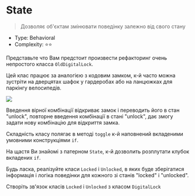 # State

> Дозволяє об'єктам змінювати поведінку залежно від свого
> стану

- Type: Behavioral
- Complexity: ⭐⭐

Представьте что Вам предстоит произвести рефакторинг очень непростого класса
`OldDigitalLock`.

Цей клас працює за аналогією з кодовим замком, к-й часто можна зустріти
на дверцятах шафок у гардеробах або на ланцюжках для паркінгу велосипедів.

![](/assets/lock.png)

Введення вірної комбінації відкриває замок і переводить його в стан "unlock",
повторне введення комбінації в стані "unlock", дає змогу задати нову
комбінацію для відкриття замка.

Складність класу полягає в методі `toggle` к-й наповнений вкладеними умовними
конструкціями `if`.

На щастя Ви знайомі з патерном `State`, к-й дозволить розплутати клубок вкладених
`if`.

Будь ласка, реалізуйте класи `Locked` і `Unlocked`, в яких буде зберігатися інформація
і логіка поведінки для кожного зі станів "locked" і "unlocked".

Створіть зв'язок класів `Locked` і `Unlocked` з класом `DigitalLock`